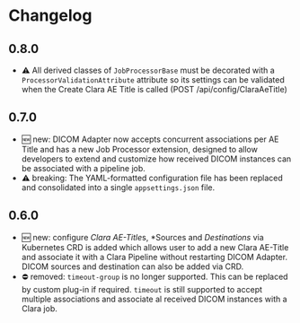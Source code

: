 # Changelog

## 0.8.0
* :warning: All derived classes of `JobProcessorBase` must be decorated with a `ProcessorValidationAttribute` attribute so its settings can be validated
when the Create Clara AE Title is called (POST /api/config/ClaraAeTitle)

## 0.7.0
* :new: new: DICOM Adapter now accepts concurrent associations per AE Title and has a new Job Processor extension, designed
to allow developers to extend and customize how received DICOM instances can be associated with a pipeline job.
* :warning: breaking: The YAML-formatted configuration file has been replaced and consolidated into a single `appsettings.json` file.



## 0.6.0

* :new: new: configure *Clara AE-Title*s, *Sources and *Destinations* via Kubernetes CRD is added which allows user to add a new Clara AE-Title and 
associate it with a Clara Pipeline without restarting DICOM Adapter.  DICOM sources and destination can also be added via CRD.
* :no_entry: removed: `timeout-group` is no longer supported.  This can be replaced by custom plug-in if required.  `timeout` is still supported
to accept multiple associations and associate al received DICOM instances with a Clara job.

